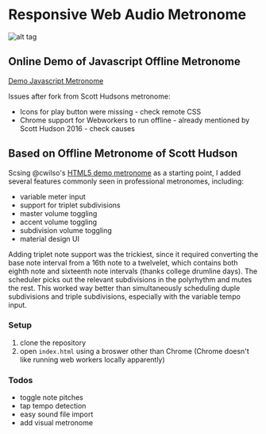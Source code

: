 # Responsive Web Audio Metronome

![alt tag](assets/img/screenshot.png)

## Online Demo of Javascript Offline Metronome
[Demo Javascript Metronome](https://niebert.github.io/metronome)

Issues after fork from Scott Hudsons metronome: 
* Icons for play button were missing - check remote CSS
* Chrome support for Webworkers to run offline - already mentioned by Scott Hudson 2016 - check causes

## Based on Offline Metronome of Scott Hudson
Scsing @cwilso's [HTML5 demo metronome](http://webaudiodemos.appspot.com/metronome/index.html) as a starting point, I added several features commonly seen in professional metronomes, including:

* variable meter input
* support for triplet subdivisions
* master volume toggling
* accent volume toggling
* subdivision volume toggling
* material design UI

Adding triplet note support was the trickiest, since it required converting the base note interval from a 16th note to a twelvelet, which contains both eighth note and sixteenth note intervals (thanks college drumline days).  The scheduler picks out the relevant subdivisions in the polyrhythm and mutes the rest. This worked way better than simultaneously scheduling duple subdivisions and triple subdivisions, especially with the variable tempo input.


### Setup
1. clone the repository
2. open `index.html` using a broswer other than Chrome (Chrome doesn't like running web workers locally apparently)

### Todos
* toggle note pitches
* tap tempo detection
* easy sound file import
* add visual metronome
